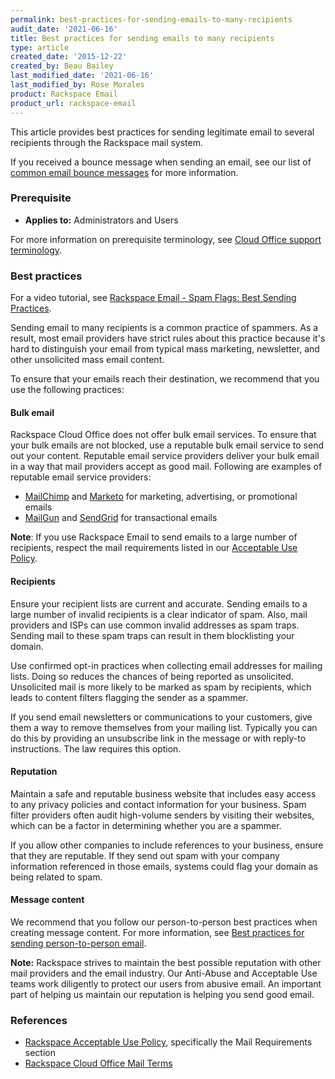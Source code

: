 ```yaml
---
permalink: best-practices-for-sending-emails-to-many-recipients
audit_date: '2021-06-16'
title: Best practices for sending emails to many recipients
type: article
created_date: '2015-12-22'
created_by: Beau Bailey
last_modified_date: '2021-06-16'
last_modified_by: Rose Morales
product: Rackspace Email
product_url: rackspace-email
---
```


This article provides best practices for sending legitimate email to several
recipients through the Rackspace mail system.

If you received a bounce message when sending an email, see our list of
[common email bounce messages](/support/how-to/common-email-bounces/) for more
information.

### Prerequisite

- **Applies to:** Administrators and Users

For more information on prerequisite terminology, see
[Cloud Office support terminology](/support/how-to/cloud-office-support-terminology).

### Best practices

For a video tutorial, see [Rackspace Email - Spam Flags: Best Sending Practices](https://emailhelp.rackspace.com/l/spam-overview).

Sending email to many recipients is a common practice of spammers. As a result,
most email providers have strict rules about this practice because it's hard to
distinguish your email from typical mass marketing, newsletter, and other
unsolicited mass email content.

To ensure that your emails reach their destination, we recommend that you use
the following practices:

#### Bulk email

Rackspace Cloud Office does not offer bulk email services. To ensure that your
bulk emails are not blocked, use a reputable bulk email service to send out your
content. Reputable email service providers deliver your bulk email in a way that
mail providers accept as good mail. Following are examples of reputable email
service providers:

- [MailChimp](https://mailchimp.com/) and [Marketo](https://www.marketo.com/) for marketing, advertising, or promotional emails
- [MailGun](https://www.mailgun.com/) and [SendGrid](https://sendgrid.com/) for transactional emails

**Note**: If you use Rackspace Email to send emails to a large number of
recipients, respect the mail requirements listed in our [Acceptable Use
Policy](https://www.rackspace.com/information/legal/aup).

#### Recipients

Ensure your recipient lists are current and accurate. Sending emails to a
large number of invalid recipients is a clear indicator of spam. Also, mail
providers and ISPs can use common invalid addresses as spam traps. Sending mail
to these spam traps can result in them blocklisting your domain.

Use confirmed opt-in practices when collecting email addresses for mailing
lists. Doing so reduces the chances of being reported as unsolicited. Unsolicited
mail is more likely to be marked as spam by recipients, which leads to content
filters flagging the sender as a spammer.

If you send email newsletters or communications to your customers, give them a
way to remove themselves from your mailing list. Typically you can do this by
providing an unsubscribe link in the message or with reply-to instructions. The
law requires this option.

#### Reputation

Maintain a safe and reputable business website that includes easy access to any
privacy policies and contact information for your business. Spam filter
providers often audit high-volume senders by visiting their websites, which can
be a factor in determining whether you are a spammer.

If you allow other companies to include references to your business, ensure that
they are reputable. If they send out spam with your company information
referenced in those emails, systems could flag your domain as being related to
spam.

#### Message content

We recommend that you follow our person-to-person best practices when creating
message content. For more information, see [Best practices for sending person-to-person email](/support/how-to/best-practices-for-sending-person-to-person-email).

**Note:** Rackspace strives to maintain the best possible reputation with other
mail providers and the email industry. Our Anti-Abuse and Acceptable Use teams
work diligently to protect our users from abusive email. An important part of
helping us maintain our reputation is helping you send good email.

### References

- [Rackspace Acceptable Use Policy](https://www.rackspace.com/information/legal/aup), specifically the Mail Requirements section
- [Rackspace Cloud Office Mail Terms](https://www.rackspace.com/information/legal/mailterms)
